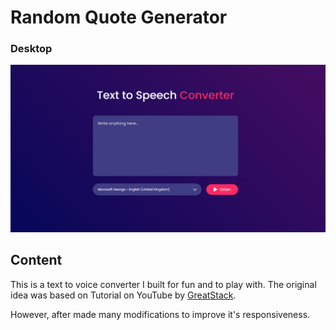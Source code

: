 # Random Quote Generator

### Desktop

![screenshot to come](preview-screenshot.jpg)

## Content

This is a text to voice converter I built for fun and to play with. The original idea was based on Tutorial on YouTube by [GreatStack](https://youtu.be/3oDNqHZ7UKY?si=lCBhKDBxNYZa3X6m).

However, after made many modifications to improve it's responsiveness.

